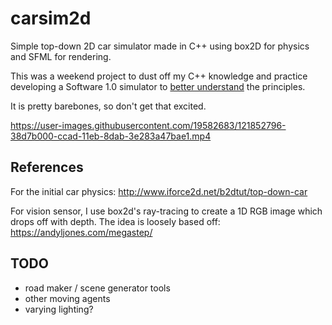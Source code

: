 # carsim2d

Simple top-down 2D car simulator made in C++ using box2D for physics and SFML for rendering.

This was a weekend project to dust off my C++ knowledge and practice developing a Software 1.0 simulator to [better understand](https://en.wikipedia.org/wiki/Wikipedia:Chesterton's_fence) the principles.

It is pretty barebones, so don't get that excited.




https://user-images.githubusercontent.com/19582683/121852796-38d7b000-ccad-11eb-8dab-3e283a47bae1.mp4





## References

For the initial car physics: http://www.iforce2d.net/b2dtut/top-down-car

For vision sensor, I use box2d's ray-tracing to create a 1D RGB image which drops off with depth. The idea is loosely based off: https://andyljones.com/megastep/


## TODO

- road maker / scene generator tools
- other moving agents
- varying lighting?
